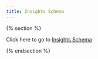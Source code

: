 ```yaml
---
title: Insights Schema
---
```

{% section %}

 Click here to go to [Insights Schema](/insights_schema/)

{% endsection %}
